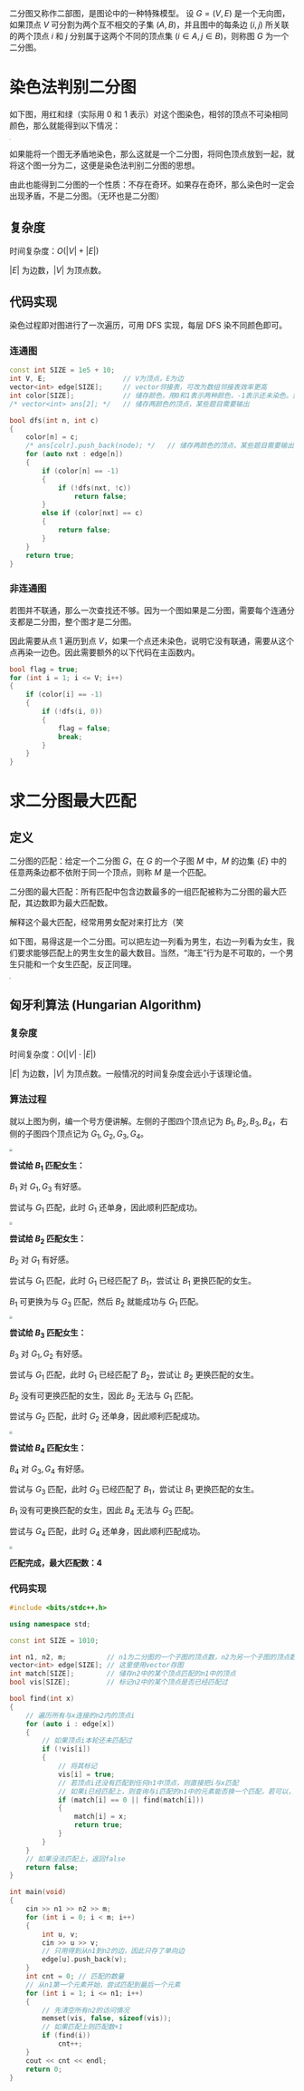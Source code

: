 二分图又称作二部图，是图论中的一种特殊模型。 设 $G=(V,E)$ 是一个无向图，如果顶点 $V$ 可分割为两个互不相交的子集 $(A,B)$，并且图中的每条边 $(i,j)$ 所关联的两个顶点 $i$ 和 $j$ 分别属于这两个不同的顶点集 $(i\in A,j\in B)$，则称图 $G$ 为一个二分图。

<!--more-->

# 染色法判别二分图

如下图，用红和绿（实际用 0 和 1 表示）对这个图染色，相邻的顶点不可染相同颜色，那么就能得到以下情况：

<img src="https://assets.zouht.com/img/note/38-01.webp" style="zoom: 15%;" />

如果能将一个图无矛盾地染色，那么这就是一个二分图，将同色顶点放到一起，就将这个图一分为二，这便是染色法判别二分图的思想。

由此也能得到二分图的一个性质：不存在奇环。如果存在奇环，那么染色时一定会出现矛盾，不是二分图。（无环也是二分图）

## 复杂度

时间复杂度：$O(\left|V\right|+\left|E\right|)$

$\left|E\right|$ 为边数，$\left|V\right|$ 为顶点数。

## 代码实现

染色过程即对图进行了一次遍历，可用 DFS 实现，每层 DFS 染不同颜色即可。

### 连通图

```cpp
const int SIZE = 1e5 + 10;
int V, E;                   // V为顶点，E为边
vector<int> edge[SIZE];     // vector邻接表，可改为数组邻接表效率更高
int color[SIZE];            // 储存颜色，用0和1表示两种颜色，-1表示还未染色。重要：使用前先memset为-1
/* vector<int> ans[2]; */   // 储存两颜色的顶点，某些题目需要输出

bool dfs(int n, int c)
{
    color[n] = c;
    /* ans[colr].push_back(node); */   // 储存两颜色的顶点，某些题目需要输出
    for (auto nxt : edge[n])
    {
        if (color[n] == -1)
        {
            if (!dfs(nxt, !c))
                return false;
        }
        else if (color[nxt] == c)
        {
            return false;
        }
    }
    return true;
}
```

### 非连通图

若图并不联通，那么一次查找还不够。因为一个图如果是二分图，需要每个连通分支都是二分图，整个图才是二分图。

因此需要从点 $1$ 遍历到点 $V$，如果一个点还未染色，说明它没有联通，需要从这个点再染一边色。因此需要额外的以下代码在主函数内。

```cpp
bool flag = true;
for (int i = 1; i <= V; i++)
{
    if (color[i] == -1)
    {
        if (!dfs(i, 0))
        {
            flag = false;
            break;
        }
    }
}
```

# 求二分图最大匹配

## 定义

二分图的匹配：给定一个二分图 $G$，在 $G$ 的一个子图 $M$ 中，$M$ 的边集 $\{E\}$ 中的任意两条边都不依附于同一个顶点，则称 $M$ 是一个匹配。

二分图的最大匹配：所有匹配中包含边数最多的一组匹配被称为二分图的最大匹配，其边数即为最大匹配数。

解释这个最大匹配，经常用男女配对来打比方（笑

如下图，易得这是一个二分图。可以把左边一列看为男生，右边一列看为女生，我们要求能够匹配上的男生女生的最大数目。当然，“海王”行为是不可取的，一个男生只能和一个女生匹配，反正同理。

<img src="https://assets.zouht.com/img/note/38-02.webp" style="zoom: 15%;" />

## 匈牙利算法 (Hungarian Algorithm) 

### 复杂度

时间复杂度：$O(\left|V\right|\cdot \left|E\right|)$

$\left|E\right|$ 为边数，$\left|V\right|$ 为顶点数。一般情况的时间复杂度会远小于该理论值。

### 算法过程

就以上图为例，编一个号方便讲解。左侧的子图四个顶点记为 $B_1,B_2,B_3,B_4$，右侧的子图四个顶点记为 $G_1,G_2,G_3,G_4$。

<img src="https://assets.zouht.com/img/note/38-03.webp" style="zoom: 30%;" />

**尝试给 $B_1$ 匹配女生：**

$B_1$ 对 $G_1,G_3$ 有好感。

尝试与 $G_1$ 匹配，此时 $G_1$ 还单身，因此顺利匹配成功。

<img src="https://assets.zouht.com/img/note/38-04.webp" style="zoom: 30%;" />

**尝试给 $B_2$ 匹配女生：**

$B_2$ 对 $G_1$ 有好感。

尝试与 $G_1$ 匹配，此时 $G_1$ 已经匹配了 $B_1$，尝试让 $B_1$ 更换匹配的女生。

$B_1$ 可更换为与 $G_3$ 匹配，然后 $B_2$ 就能成功与 $G_1$ 匹配。

<img src="https://assets.zouht.com/img/note/38-05.webp" style="zoom: 30%;" />

**尝试给 $B_3$ 匹配女生：**

$B_3$ 对 $G_1,G_2$ 有好感。

尝试与 $G_1$ 匹配，此时 $G_1$ 已经匹配了 $B_2$，尝试让 $B_2$ 更换匹配的女生。

$B_2$ 没有可更换匹配的女生，因此 $B_2$ 无法与 $G_1$ 匹配。

尝试与 $G_2$ 匹配，此时 $G_2$ 还单身，因此顺利匹配成功。

<img src="https://assets.zouht.com/img/note/38-06.webp" style="zoom: 30%;" />

**尝试给 $B_4$ 匹配女生：**

$B_4$ 对 $G_3,G_4$ 有好感。

尝试与 $G_3$ 匹配，此时 $G_3$ 已经匹配了 $B_1$，尝试让 $B_1$ 更换匹配的女生。

$B_1$ 没有可更换匹配的女生，因此 $B_4$ 无法与 $G_3$ 匹配。

尝试与 $G_4$ 匹配，此时 $G_4$ 还单身，因此顺利匹配成功。

<img src="https://assets.zouht.com/img/note/38-07.webp" style="zoom: 30%;" />

**匹配完成，最大匹配数：4**

### 代码实现

```cpp
#include <bits/stdc++.h>

using namespace std;

const int SIZE = 1010;

int n1, n2, m;          // n1为二分图的一个子图的顶点数，n2为另一个子图的顶点数，m为边数。
vector<int> edge[SIZE]; // 这里使用vector存图
int match[SIZE];        // 储存n2中的某个顶点匹配的n1中的顶点
bool vis[SIZE];         // 标记n2中的某个顶点是否已经匹配过

bool find(int x)
{
    // 遍历所有与x连接的n2内的顶点i
    for (auto i : edge[x])
    {
        // 如果顶点i本轮还未匹配过
        if (!vis[i])
        {
            // 将其标记
            vis[i] = true;
            // 若顶点i还没有匹配到任何n1中顶点，则直接把i与x匹配
            // 如果i已经匹配上，则查询与i匹配的n1中的元素能否换一个匹配，若可以，则将i与x匹配
            if (match[i] == 0 || find(match[i]))
            {
                match[i] = x;
                return true;
            }
        }
    }
    // 如果没法匹配上，返回false
    return false;
}

int main(void)
{
    cin >> n1 >> n2 >> m;
    for (int i = 0; i < m; i++)
    {
        int u, v;
        cin >> u >> v;
        // 只用得到从n1到n2的边，因此只存了单向边
        edge[u].push_back(v);
    }
    int cnt = 0; // 匹配的数量
    // 从n1第一个元素开始，尝试匹配到最后一个元素
    for (int i = 1; i <= n1; i++)
    {
        // 先清空所有n2的访问情况
        memset(vis, false, sizeof(vis));
        // 如果匹配上则匹配数+1
        if (find(i))
            cnt++;
    }
    cout << cnt << endl;
    return 0;
}
```
